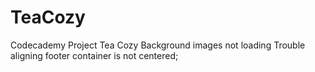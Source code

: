 # TeaCozy
Codecademy Project Tea Cozy
Background images not loading
Trouble aligning footer
container is not centered;
